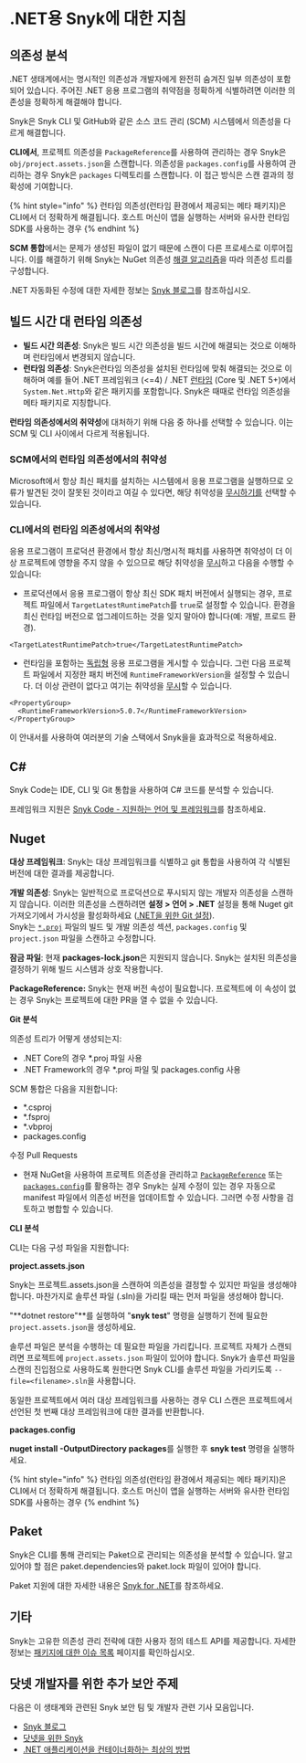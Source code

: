 # .NET용 Snyk에 대한 지침

## 의존성 분석

.NET 생태계에서는 명시적인 의존성과 개발자에게 완전히 숨겨진 일부 의존성이 포함되어 있습니다. 주어진 .NET 응용 프로그램의 취약점을 정확하게 식별하려면 이러한 의존성을 정확하게 해결해야 합니다.

Snyk은 Snyk CLI 및 GitHub와 같은 소스 코드 관리 (SCM) 시스템에서 의존성을 다르게 해결합니다.

**CLI에서**, 프로젝트 의존성을 `PackageReference`를 사용하여 관리하는 경우 Snyk은 `obj/project.assets.json`을 스캔합니다. 의존성을 `packages.config`를 사용하여 관리하는 경우 Snyk은 `packages` 디렉토리를 스캔합니다. 이 접근 방식은 스캔 결과의 정확성에 기여합니다.

{% hint style="info" %}
런타임 의존성(런타임 환경에서 제공되는 메타 패키지)은 CLI에서 더 정확하게 해결됩니다. 호스트 머신이 앱을 실행하는 서버와 유사한 런타임 SDK를 사용하는 경우
{% endhint %}

**SCM 통합**에서는 문제가 생성된 파일이 없기 때문에 스캔이 다른 프로세스로 이루어집니다. 이를 해결하기 위해 Snyk는 NuGet 의존성 [해결 알고리즘](https://docs.microsoft.com/en-us/nuget/concepts/dependency-resolution)을 따라 의존성 트리를 구성합니다.

.NET 자동화된 수정에 대한 자세한 정보는 [Snyk 블로그](https://snyk.io/blog/automated-vulnerability-fixes-dot-net-dependencies)를 참조하십시오.

## 빌드 시간 대 런타임 의존성

* **빌드 시간 의존성**: Snyk은 빌드 시간 의존성을 빌드 시간에 해결되는 것으로 이해하며 런타임에서 변경되지 않습니다.
* **런타임 의존성**: Snyk은런타임 의존성을 설치된 런타임에 맞춰 해결되는 것으로 이해하며 예를 들어 .NET 프레임워크 (<=4) / .NET [런타임](https://docs.microsoft.com/en-us/dotnet/core/versions/selection?WT.mc_id=DOP-MVP-5001511&) (Core 및 .NET 5+)에서 `System.Net.Http`와 같은 패키지를 포함합니다. Snyk은 때때로 런타임 의존성을 메타 패키지로 지칭합니다.

**런타임 의존성에서의 취약성**에 대처하기 위해 다음 중 하나를 선택할 수 있습니다. 이는 SCM 및 CLI 사이에서 다르게 적용됩니다.

### **SCM에서의 런타임 의존성에서의 취약성**

Microsoft에서 항상 최신 패치를 설치하는 시스템에서 응용 프로그램을 실행하므로 오류가 발견된 것이 잘못된 것이라고 여길 수 있다면, 해당 취약성을 [무시하기를](../../manage-risk/prioritize-issues-for-fixing/ignore-issues/) 선택할 수 있습니다.

### **CLI에서의 런타임 의존성에서의 취약성**

응용 프로그램이 프로덕션 환경에서 항상 최신/명시적 패치를 사용하면 취약성이 더 이상 프로젝트에 영향을 주지 않을 수 있으므로 해당 취약성을 [무시](../../manage-risk/prioritize-issues-for-fixing/ignore-issues/)하고 다음을 수행할 수 있습니다:

* 프로덕션에서 응용 프로그램이 항상 최신 SDK 패치 버전에서 실행되는 경우, 프로젝트 파일에서 `TargetLatestRuntimePatch`를 `true`로 설정할 수 있습니다. 환경을 최신 런타임 버전으로 업그레이드하는 것을 잊지 말아야 합니다(예: 개발, 프로드 환경).

```
<TargetLatestRuntimePatch>true</TargetLatestRuntimePatch>
```

* 런타임을 포함하는 [독립형](https://docs.microsoft.com/en-us/dotnet/core/deploying/#publish-self-contained) 응용 프로그램을 게시할 수 있습니다. 그런 다음 프로젝트 파일에서 지정한 패치 버전에 `RuntimeFrameworkVersion`을 설정할 수 있습니다. 더 이상 관련이 없다고 여기는 취약성을 [무시](../../snyk-cli/scan-and-maintain-projects-using-the-cli/ignore-vulnerabilities-using-the-snyk-cli.md)할 수 있습니다.

```
<PropertyGroup>
  <RuntimeFrameworkVersion>5.0.7</RuntimeFrameworkVersion>
</PropertyGroup>
```

이 안내서를 사용하여 여러분의 기술 스택에서 Snyk을을 효과적으로 적용하세요.

## C\#

Snyk Code는 IDE, CLI 및 Git 통합을 사용하여 C# 코드를 분석할 수 있습니다.

프레임워크 지원은 [Snyk Code - 지원하는 언어 및 프레임워크](../)를 참조하세요.

## Nuget

**대상 프레임워크**: Snyk는 대상 프레임워크를 식별하고 git 통합을 사용하여 각 식별된 버전에 대한 결과를 제공합니다.

**개발 의존성**: Snyk는 일반적으로 프로덕션으로 푸시되지 않는 개발자 의존성을 스캔하지 않습니다. 이러한 의존성을 스캔하려면 **설정 > 언어 > .NET** 설정을 통해 Nuget git 가져오기에서 가시성을 활성화하세요 ([.NET을 위한 Git 설정](./#git-settings-for-.net)).\
Snyk는 [`*.proj`](guidance-for-snyk-for-.net.md#user-content-fn-1) 파일의 빌드 및 개발 의존성 섹션, `packages.config` 및 `project.json` 파일을 스캔하고 수정합니다.

**잠금 파일**: 현재 **packages-lock.json**은 지원되지 않습니다. Snyk는 설치된 의존성을 결정하기 위해 빌드 시스템과 상호 작용합니다.

**PackageReference:** Snyk는 현재 버전 속성이 필요합니다. 프로젝트에 이 속성이 없는 경우 Snyk는 프로젝트에 대한 PR을 열 수 없을 수 있습니다.

**Git 분석**

의존성 트리가 어떻게 생성되는지:

* .NET Core의 경우 \*.proj 파일 사용
* .NET Framework의 경우 \*.proj 파일 및 packages.config 사용

SCM 통합은 다음을 지원합니다:

* \*.csproj
* \*.fsproj
* \*.vbproj
* packages.config

수정 Pull Requests

* 현재 NuGet을 사용하여 프로젝트 의존성을 관리하고 [`PackageReference`](https://docs.microsoft.com/en-us/nuget/consume-packages/package-references-in-project-files) 또는 [`packages.config`](https://docs.microsoft.com/en-us/nuget/reference/packages-config)를 활용하는 경우 Snyk는 실제 수정이 있는 경우 자동으로 manifest 파일에서 의존성 버전을 업데이트할 수 있습니다. 그러면 수정 사항을 검토하고 병합할 수 있습니다.

**CLI 분석**

CLI는 다음 구성 파일을 지원합니다:

**project.assets.json**

Snyk는 프로젝트.assets.json을 스캔하여 의존성을 결정할 수 있지만 파일을 생성해야 합니다. 마찬가지로 솔루션 파일 (.sln)을 가리킬 때는 먼저 파일을 생성해야 합니다.

"\*\*dotnet restore"\*\*를 실행하여 "**snyk test**" 명령을 실행하기 전에 필요한 `project.assets.json`을 생성하세요.

솔루션 파일은 분석을 수행하는 데 필요한 파일을 가리킵니다. 프로젝트 자체가 스캔되려면 프로젝트에 `project.assets.json` 파일이 있어야 합니다. Snyk가 솔루션 파일을 스캔의 진입점으로 사용하도록 원한다면 Snyk CLI를 솔루션 파일을 가리키도록 `--file=<filename>.sln`을 사용합니다.

동일한 프로젝트에서 여러 대상 프레임워크를 사용하는 경우 CLI 스캔은 프로젝트에서 선언된 첫 번째 대상 프레임워크에 대한 결과를 반환합니다.

**packages.config**

**nuget install -OutputDirectory packages**를 실행한 후 **snyk test** 명령을 실행하세요.

{% hint style="info" %}
런타임 의존성(런타임 환경에서 제공되는 메타 패키지)은 CLI에서 더 정확하게 해결됩니다. 호스트 머신이 앱을 실행하는 서버와 유사한 런타임 SDK를 사용하는 경우
{% endhint %}

## Paket

Snyk은 CLI를 통해 관리되는 Paket으로 관리되는 의존성을 분석할 수 있습니다. 알고 있어야 할 점은 paket.dependencies와 paket.lock 파일이 있어야 합니다.

Paket 지원에 대한 자세한 내용은 [Snyk for .NET](./)를 참조하세요.

## 기타

Snyk는 고유한 의존성 관리 전략에 대한 사용자 정의 테스트 API를 제공합니다. 자세한 정보는 [패키지에 대한 이슈 목록](https://apidocs.snyk.io/?version=2022-11-14#get-/orgs/-org_id-/packages/-purl-/issues) 페이지를 확인하십시오.

## 닷넷 개발자를 위한 추가 보안 주제

다음은 이 생태계와 관련된 Snyk 보안 팀 및 개발자 관련 기사 모음입니다.

* [Snyk 블로그](https://snyk.io/blog/)
* [닷넷을 위한 Snyk](./)
* [.NET 애플리케이션을 컨테이너화하는 최상의 방법](https://snyk.io/blog/best-practices-for-containerizing-net-applications/)​
